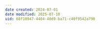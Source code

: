 ```yaml
---
date created: 2024-07-01
date modified: 2025-07-10
uid: 68f10947-4404-40d9-ba71-c40f9542a790
---
```

